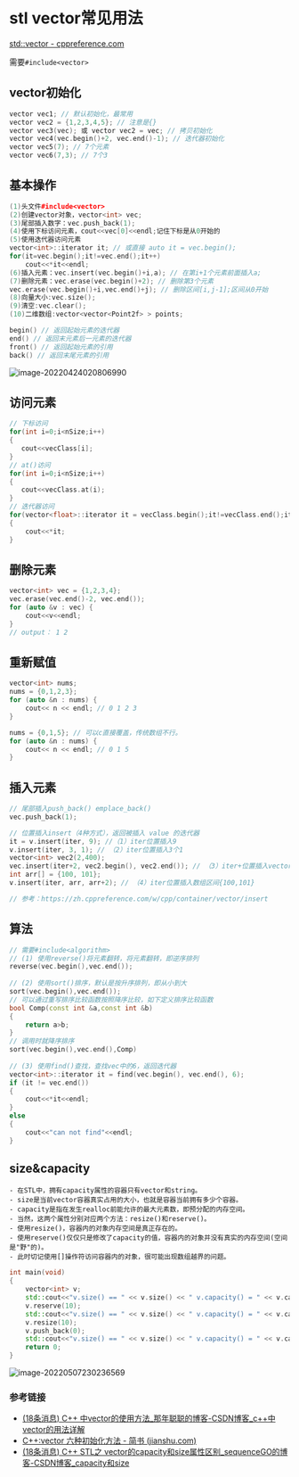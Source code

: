 # stl vector常见用法

[std::vector - cppreference.com](https://zh.cppreference.com/w/cpp/container/vector)

需要`#include<vector>`

## vector初始化

```c++
vector vec1; // 默认初始化，最常用
vector vec2 = {1,2,3,4,5}; // 注意是{}
vector vec3(vec); 或 vector vec2 = vec; // 拷贝初始化
vector vec4(vec.begin()+2, vec.end()-1); // 迭代器初始化
vector vec5(7); // 7个元素
vector vec6(7,3); // 7个3
```

## 基本操作

```c++
(1)头文件#include<vector>
(2)创建vector对象，vector<int> vec;
(3)尾部插入数字：vec.push_back(1);
(4)使用下标访问元素，cout<<vec[0]<<endl;记住下标是从0开始的
(5)使用迭代器访问元素
vector<int>::iterator it; // 或直接 auto it = vec.begin();
for(it=vec.begin();it!=vec.end();it++)
    cout<<*it<<endl;
(6)插入元素：vec.insert(vec.begin()+i,a); // 在第i+1个元素前面插入a;
(7)删除元素：vec.erase(vec.begin()+2); // 删除第3个元素
vec.erase(vec.begin()+i,vec.end()+j); // 删除区间[i,j-1];区间从0开始
(8)向量大小:vec.size();
(9)清空:vec.clear();
(10)二维数组:vector<vector<Point2f> > points; 

begin() // 返回起始元素的迭代器
end() // 返回末元素后一元素的迭代器
front() // 返回起始元素的引用
back() // 返回末尾元素的引用
```

![image-20220424020806990](https://hanbabang-1311741789.cos.ap-chengdu.myqcloud.com/Pics/image-20220424020806990.png)

## 访问元素

```c++
// 下标访问
for(int i=0;i<nSize;i++)  
{  
   cout<<vecClass[i];  
}
// at()访问
for(int i=0;i<nSize;i++)  
{  
   cout<<vecClass.at(i);  
}
// 迭代器访问
for(vector<float>::iterator it = vecClass.begin();it!=vecClass.end();it++)  
{  
    cout<<*it;  
}
```

## 删除元素

```cpp
vector<int> vec = {1,2,3,4};
vec.erase(vec.end()-2, vec.end());
for (auto &v : vec) {
    cout<<v<<endl;
}
// output： 1 2
```

## 重新赋值

```c++
vector<int> nums;
nums = {0,1,2,3};
for (auto &n : nums) {
    cout<< n << endl; // 0 1 2 3
}

nums = {0,1,5}; // 可以c直接覆盖，传统数组不行。
for (auto &n : nums) {
    cout<< n << endl; // 0 1 5
}
```

## 插入元素

```cpp
// 尾部插入push_back() emplace_back()
vec.push_back(1);

// 位置插入insert（4种方式），返回被插入 value 的迭代器
it = v.insert(iter, 9); //（1）iter位置插入9
v.insert(iter, 3, 1); // （2）iter位置插入3个1
vector<int> vec2(2,400);
vec.insert(iter+2, vec2.begin(), vec2.end()); // （3）iter+位置插入vector<int>指定区间{2,400}
int arr[] = {100, 101};
v.insert(iter, arr, arr+2); // （4）iter位置插入数组区间{100,101}

// 参考：https://zh.cppreference.com/w/cpp/container/vector/insert
```

## 算法

```cpp
// 需要#include<algorithm>
// (1) 使用reverse()将元素翻转，将元素翻转，即逆序排列
reverse(vec.begin(),vec.end());
    
// (2) 使用sort()排序，默认是按升序排列，即从小到大
sort(vec.begin(),vec.end()); 
// 可以通过重写排序比较函数按照降序比较，如下定义排序比较函数
bool Comp(const int &a,const int &b)
{
    return a>b;
}
// 调用时就降序排序
sort(vec.begin(),vec.end(),Comp)
    
// (3) 使用find()查找，查找vec中的6，返回迭代器
vector<int>::iterator it = find(vec.begin(), vec.end(), 6);
if (it != vec.end())
{
    cout<<*it<<endl;
}
else
{
    cout<<"can not find"<<endl;
}
```

## size&capacity

```
- 在STL中，拥有capacity属性的容器只有vector和string。
- size是当前vector容器真实占用的大小，也就是容器当前拥有多少个容器。
- capacity是指在发生realloc前能允许的最大元素数，即预分配的内存空间。
- 当然，这两个属性分别对应两个方法：resize()和reserve()。
- 使用resize()，容器内的对象内存空间是真正存在的。
- 使用reserve()仅仅只是修改了capacity的值，容器内的对象并没有真实的内存空间(空间是"野"的)。
- 此时切记使用[]操作符访问容器内的对象，很可能出现数组越界的问题。
```

```c++
int main(void)
{
	vector<int> v;
	std::cout<<"v.size() == " << v.size() << " v.capacity() = " << v.capacity() << std::endl;
	v.reserve(10);
	std::cout<<"v.size() == " << v.size() << " v.capacity() = " << v.capacity() << std::endl;
	v.resize(10);
	v.push_back(0);
	std::cout<<"v.size() == " << v.size() << " v.capacity() = " << v.capacity() << std::endl;
	return 0;
}
```

![image-20220507230236569](https://hanbabang-1311741789.cos.ap-chengdu.myqcloud.com/image-20220507230236569.png)

### 参考链接

- [(18条消息) C++ 中vector的使用方法_那年聪聪的博客-CSDN博客_c++中vector的用法详解](https://blog.csdn.net/duan19920101/article/details/50617190?spm=1001.2101.3001.6650.8&depth_1-utm_relevant_index=14)
- [C++:vector 六种初始化方法 - 简书 (jianshu.com)](https://www.jianshu.com/p/d058866e0e10)
- [(18条消息) C++ STL之 vector的capacity和size属性区别_sequenceGO的博客-CSDN博客_capacity和size](https://blog.csdn.net/u013575812/article/details/51171135?spm=1001.2101.3001.6650.7&depth_1-utm_relevant_index=13)